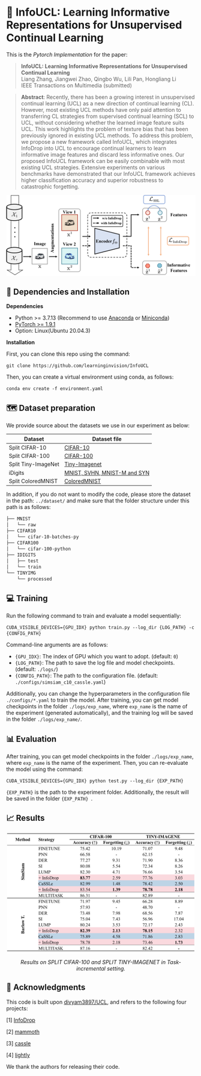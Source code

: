 # 📖 InfoUCL: Learning Informative Representations for Unsupervised Continual Learning

This is the *Pytorch Implementation* for the paper:

> **InfoUCL: Learning Informative Representations for Unsupervised Continual Learning** <br>
> Liang Zhang, Jiangwei Zhao, Qingbo Wu, Lili Pan, Hongliang Li <br>
> IEEE Transactions on Multimedia (submitted)

> **Abstract**: Recently, there has been a growing interest in unsupervised continual learning (UCL) as a new direction of continual learning (CL). However, most existing UCL methods have only paid attention to transferring CL strategies from supervised continual learning (SCL) to UCL, without considering whether the learned image feature suits UCL. This work highlights the problem of texture bias that has been previously ignored in existing UCL methods. To address this problem, we propose a new framework called InfoUCL, which integrates InfoDrop into UCL to encourage continual learners to learn informative image features and discard less informative ones. Our proposed InfoUCL framework can be easily combinable with most existing UCL strategies. Extensive experiments on various benchmarks have demonstrated that our InfoUCL framework achieves higher classification accuracy and superior robustness to catastrophic forgetting.

<div align=center>
<img align="middle" width="800" src="figures/framework.png">
</div>

## 🔧 Dependencies and Installation

**Dependencies**

- Python >= 3.7.13 (Recommend to use [Anaconda](https://www.anaconda.com/download/#linux) or [Miniconda](https://docs.conda.io/en/latest/miniconda.html))
- [PyTorch &gt;= 1.9.1](https://pytorch.org/)
- Option: Linux(Ubuntu 20.04.3)

**Installation**

First, you can clone this repo using the command:

```shell
git clone https://github.com/learninginvision/InfoUCL
```

Then, you can create a virtual environment using conda, as follows:

```shell
conda env create -f environment.yaml
```

## 🗺 Dataset preparation

We provide source about the datasets we use in our experiment as below:

| Dataset   | Dataset file                                                 |
| --------- | ------------------------------------------------------------ |
| Split CIFAR-10  | [CIFAR-10](http://www.cs.toronto.edu/~kriz/cifar-10-python.tar.gz)          |
| Split CIFAR-100  | [CIFAR-100](http://www.cs.toronto.edu/~kriz/cifar-100-python.tar.gz) |
| Split Tiny-ImageNet | [Tiny-Imagenet](https://drive.google.com/file/d/1Sy3ScMBr0F4se8VZ6TAwDYF-nNGAAdxj/view) |
| iDigits  | [MNIST, SVHN, MNIST-M and SYN](https://drive.google.com/file/d/1WOei2UJzOnjoksrsyT5VfUGHgO67ROYZ/view?usp=sharing) |
| Split ColoredMNIST | [ColoredMNIST](https://github.com/mkmenta/ColorMNIST/blob/master/ColorMNIST.py) |

In addition, if you do not want to modify the code, please store the dataset in the path: `../dataset/` and make sure that the folder structure under this path is as follows:

```
├── MNIST
│   └── raw
├── CIFAR10
│   └── cifar-10-batches-py
├── CIFAR100
│   └── cifar-100-python
├── IDIGITS
│   ├── test
│   └── train
└── TINYIMG
    └── processed
```

## 💻 Training

Run the following command to train and evaluate a model sequentially:

```
CUDA_VISIBLE_DEVICES={GPU_IDX} python train.py --log_dir {LOG_PATH} -c {CONFIG_PATH}
```

Command-line arguments are as follows:

- `{GPU_IDX}`: The index of GPU which you want to adopt. (default: `0`)
- `{LOG_PATH}`: The path to save the log file and model checkpoints. (default: `./logs/`)
- `{CONFIG_PATH}`: The path to the configuration file. (default: `./configs/simsiam_c10_cassle.yaml`)

Additionally, you can change the hyperparameters in the configuration file `./configs/*.yaml` to train the model.
After training, you can get model checkpoints in the folder `./logs/exp_name`, where `exp_name` is the name of the experiment (generated automatically), and the training log will be saved in the folder `./logs/exp_name/`.

## 📊 Evaluation

After training, you can get model checkpoints in the folder `./logs/exp_name`, where `exp_name` is the name of the experiment. 
Then, you can re-evaluate the model using the command:

```
CUDA_VISIBLE_DEVICES={GPU_IDX} python test.py --log_dir {EXP_PATH}
```

`{EXP_PATH}` is the path to the experiment folder. Additionally, the result will be saved in the folder `{EXP_PATH} `.

## 📈 Results

<div align="center">
<img align="middle" width="500" src="figures/results.jpg">

*Results on SPLIT CIFAR-100 and SPLIT TINY-IMAGENET in Task-incremental setting.*
</div>


## 📜 Acknowledgments

This code is built upon [divyam3897/UCL](https://github.com/divyam3897/UCL/), and refers to the following four projects:

[1] [InfoDrop](https://github.com/bfshi/InfoDrop)

[2] [mammoth](https://github.com/aimagelab/mammoth)

[3] [cassle](https://github.com/DonkeyShot21/cassle)

[4] [lightly](https://github.com/lightly-ai/lightly)

We thank the authors for releasing their code.